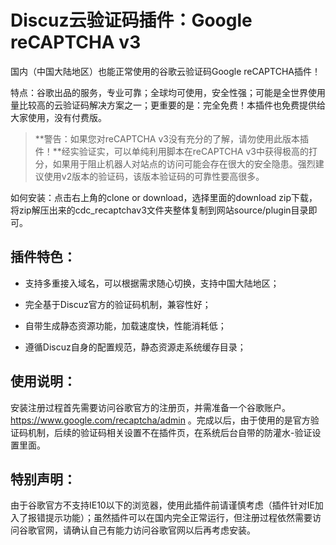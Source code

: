 # Discuz云验证码插件：Google reCAPTCHA v3

国内（中国大陆地区）也能正常使用的谷歌云验证码Google reCAPTCHA插件！

特点：谷歌出品的服务，专业可靠；全球均可使用，安全性强；可能是全世界使用量比较高的云验证码解决方案之一；更重要的是：完全免费！本插件也免费提供给大家使用，没有付费版。

> **警告：如果您对reCAPTCHA v3没有充分的了解，请勿使用此版本插件！**经实验证实，可以单纯利用脚本在reCAPTCHA v3中获得极高的打分，如果用于阻止机器人对站点的访问可能会存在很大的安全隐患。强烈建议使用v2版本的验证码，该版本验证码的可靠性要高很多。

如何安装：点击右上角的clone or download，选择里面的download zip下载，将zip解压出来的cdc_recaptchav3文件夹整体复制到网站source/plugin目录即可。

## 插件特色：

- 支持多重接入域名，可以根据需求随心切换，支持中国大陆地区；

- 完全基于Discuz官方的验证码机制，兼容性好；

- 自带生成静态资源功能，加载速度快，性能消耗低；

- 遵循Discuz自身的配置规范，静态资源走系统缓存目录；


## 使用说明：

安装注册过程首先需要访问谷歌官方的注册页，并需准备一个谷歌账户。 https://www.google.com/recaptcha/admin 。完成以后，由于使用的是官方验证码机制，后续的验证码相关设置不在插件页，在系统后台自带的防灌水-验证设置里面。

## 特别声明：

由于谷歌官方不支持IE10以下的浏览器，使用此插件前请谨慎考虑（插件针对IE加入了报错提示功能）；虽然插件可以在国内完全正常运行，但注册过程依然需要访问谷歌官网，请确认自己有能力访问谷歌官网以后再考虑安装。